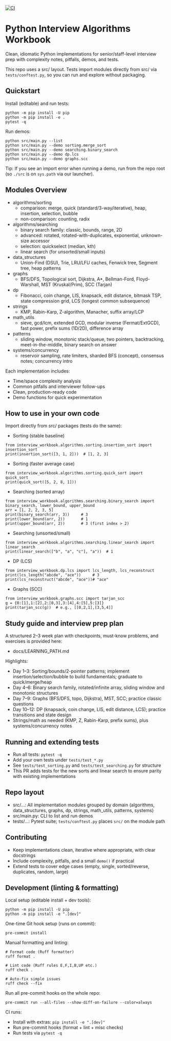 [![CI](https://github.com/ianlintner/python_dsa/actions/workflows/ci.yml/badge.svg)](https://github.com/ianlintner/python_dsa/actions/workflows/ci.yml)

# Python Interview Algorithms Workbook

Clean, idiomatic Python implementations for senior/staff-level interview prep with complexity notes, pitfalls, demos, and tests.

This repo uses a src/ layout. Tests import modules directly from src/ via `tests/conftest.py`, so you can run and explore without packaging.

## Quickstart

Install (editable) and run tests:
```
python -m pip install -U pip
python -m pip install -e .
pytest -q
```

Run demos:
```
python src/main.py --list
python src/main.py --demo sorting.merge_sort
python src/main.py --demo searching.binary_search
python src/main.py --demo dp.lcs
python src/main.py --demo graphs.scc
```

Tip: If you see an import error when running a demo, run from the repo root (so `./src` is on `sys.path` via our launcher).

## Modules Overview

- algorithms/sorting
  - comparison: merge, quick (standard/3-way/iterative), heap, insertion, selection, bubble
  - non-comparison: counting, radix
- algorithms/searching
  - binary search family: classic, bounds, range, 2D
  - advanced: rotated, rotated-with-duplicates, exponential, unknown-size accessor
  - selection: quickselect (median, kth)
  - linear search (for unsorted/small inputs)
- data_structures
  - Union-Find (DSU), Trie, LRU/LFU caches, Fenwick tree, Segment tree, heap patterns
- graphs
  - BFS/DFS, Topological sort, Dijkstra, A*, Bellman-Ford, Floyd-Warshall, MST (Kruskal/Prim), SCC (Tarjan)
- dp
  - Fibonacci, coin change, LIS, knapsack, edit distance, bitmask TSP, state compression grid, LCS (longest common subsequence)
- strings
  - KMP, Rabin-Karp, Z-algorithm, Manacher, suffix array/LCP
- math_utils
  - sieve, gcd/lcm, extended GCD, modular inverse (Fermat/ExtGCD), fast power, prefix sums (1D/2D), difference array
- patterns
  - sliding window, monotonic stack/queue, two pointers, backtracking, meet-in-the-middle, binary search on answer
- systems/concurrency
  - reservoir sampling, rate limiters, sharded BFS (concept), consensus notes; concurrency intro

Each implementation includes:
- Time/space complexity analysis
- Common pitfalls and interviewer follow-ups
- Clean, production-ready code
- Demo functions for quick experimentation

## How to use in your own code

Import directly from src/ packages (tests do the same):

- Sorting (stable baseline)
```
from interview_workbook.algorithms.sorting.insertion_sort import insertion_sort
print(insertion_sort([3, 1, 2]))  # [1, 2, 3]
```

- Sorting (faster average case)
```
from interview_workbook.algorithms.sorting.quick_sort import quick_sort
print(quick_sort([5, 2, 8, 1]))
```

- Searching (sorted array)
```
from interview_workbook.algorithms.searching.binary_search import binary_search, lower_bound, upper_bound
arr = [1, 2, 2, 3, 5]
print(binary_search(arr, 3))     # 3
print(lower_bound(arr, 2))       # 1
print(upper_bound(arr, 2))       # 3 (first index > 2)
```

- Searching (unsorted/small)
```
from interview_workbook.algorithms.searching.linear_search import linear_search
print(linear_search(["b", "a", "c"], "a"))  # 1
```

- DP (LCS)
```
from interview_workbook.dp.lcs import lcs_length, lcs_reconstruct
print(lcs_length("abcde", "ace"))     # 3
print(lcs_reconstruct("abcde", "ace"))# "ace"
```

- Graphs (SCC)
```
from interview_workbook.graphs.scc import tarjan_scc
g = {0:[1],1:[2],2:[0,3],3:[4],4:[5],5:[3]}
print(tarjan_scc(g))  # e.g., [[0,2,1],[3,5,4]]
```

## Study guide and interview prep plan

A structured 2–3 week plan with checkpoints, must-know problems, and exercises is provided here:
- docs/LEARNING_PATH.md

Highlights:
- Day 1–3: Sorting/bounds/2-pointer patterns; implement insertion/selection/bubble to build fundamentals; graduate to quick/merge/heap
- Day 4–6: Binary search family, rotated/infinite array, sliding window and monotonic structures
- Day 7–9: Graphs (BFS/DFS, topo, Dijkstra), MST, SCC; practice classic questions
- Day 10–12: DP (knapsack, coin change, LIS, edit distance, LCS); practice transitions and state design
- Strings/math as needed (KMP, Z, Rabin-Karp, prefix sums), plus systems/concurrency notes

## Running and extending tests

- Run all tests: `pytest -q`
- Add your own tests under `tests/test_*.py`
- See `tests/test_sorting.py` and `tests/test_searching.py` for structure
- This PR adds tests for the new sorts and linear search to ensure parity with existing implementations

## Repo layout

- src/…: All implementation modules grouped by domain (algorithms, data_structures, graphs, dp, strings, math_utils, patterns, systems)
- src/main.py: CLI to list and run demos
- tests/…: Pytest suite; `tests/conftest.py` places `src/` on the module path

## Contributing

- Keep implementations clean, iterative where appropriate, with clear docstrings
- Include complexity, pitfalls, and a small `demo()` if practical
- Extend tests to cover edge cases (empty, single, sorted/reverse, duplicates, random, large)

## Development (linting & formatting)

Local setup (editable install + dev tools):
```
python -m pip install -U pip
python -m pip install -e ".[dev]"
```

One-time Git hook setup (runs on commit):
```
pre-commit install
```

Manual formatting and linting:
```
# Format code (Ruff formatter)
ruff format .

# Lint code (Ruff rules E,F,I,B,UP etc.)
ruff check .

# Auto-fix simple issues
ruff check --fix
```

Run all pre-commit hooks on the whole repo:
```
pre-commit run --all-files --show-diff-on-failure --color=always
```

CI runs:
- Install with extras: `pip install -e ".[dev]"`
- Run pre-commit hooks (format + lint + misc checks)
- Run tests via `pytest -q`
